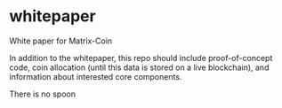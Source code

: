 # whitepaper
White paper for Matrix-Coin

In addition to the whitepaper, this repo should include proof-of-concept code, coin allocation (until this data is stored on a live blockchain), and information about interested core components.

There is no spoon

